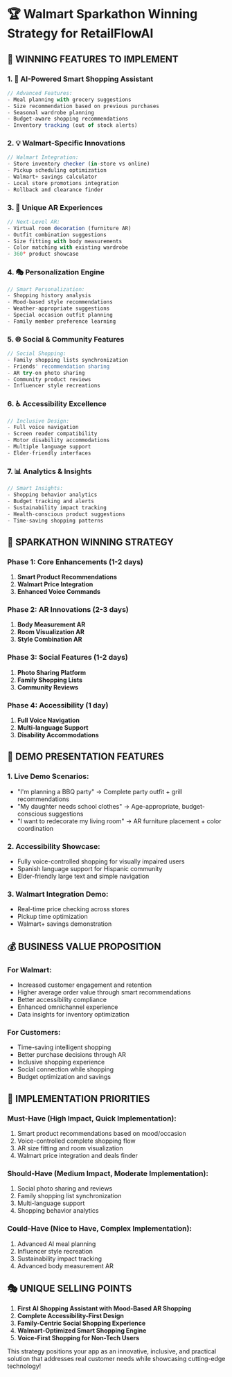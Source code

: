 # 🏆 Walmart Sparkathon Winning Strategy for RetailFlowAI

## 🎯 **WINNING FEATURES TO IMPLEMENT**

### **1. 🤖 AI-Powered Smart Shopping Assistant**
```javascript
// Advanced Features:
- Meal planning with grocery suggestions
- Size recommendation based on previous purchases
- Seasonal wardrobe planning
- Budget-aware shopping recommendations
- Inventory tracking (out of stock alerts)
```

### **2. 💡 Walmart-Specific Innovations**
```javascript
// Walmart Integration:
- Store inventory checker (in-store vs online)
- Pickup scheduling optimization
- Walmart+ savings calculator
- Local store promotions integration
- Rollback and clearance finder
```

### **3. 🌟 Unique AR Experiences**
```javascript
// Next-Level AR:
- Virtual room decoration (furniture AR)
- Outfit combination suggestions
- Size fitting with body measurements
- Color matching with existing wardrobe
- 360° product showcase
```

### **4. 🎭 Personalization Engine**
```javascript
// Smart Personalization:
- Shopping history analysis
- Mood-based style recommendations
- Weather-appropriate suggestions
- Special occasion outfit planning
- Family member preference learning
```

### **5. 🌐 Social & Community Features**
```javascript
// Social Shopping:
- Family shopping lists synchronization
- Friends' recommendation sharing
- AR try-on photo sharing
- Community product reviews
- Influencer style recreations
```

### **6. ♿ Accessibility Excellence**
```javascript
// Inclusive Design:
- Full voice navigation
- Screen reader compatibility
- Motor disability accommodations
- Multiple language support
- Elder-friendly interfaces
```

### **7. 📊 Analytics & Insights**
```javascript
// Smart Insights:
- Shopping behavior analytics
- Budget tracking and alerts
- Sustainability impact tracking
- Health-conscious product suggestions
- Time-saving shopping patterns
```

## 🏅 **SPARKATHON WINNING STRATEGY**

### **Phase 1: Core Enhancements (1-2 days)**
1. **Smart Product Recommendations**
2. **Walmart Price Integration**
3. **Enhanced Voice Commands**

### **Phase 2: AR Innovations (2-3 days)**
1. **Body Measurement AR**
2. **Room Visualization AR**
3. **Style Combination AR**

### **Phase 3: Social Features (1-2 days)**
1. **Photo Sharing Platform**
2. **Family Shopping Lists**
3. **Community Reviews**

### **Phase 4: Accessibility (1 day)**
1. **Full Voice Navigation**
2. **Multi-language Support**
3. **Disability Accommodations**

## 🎯 **DEMO PRESENTATION FEATURES**

### **1. Live Demo Scenarios:**
- "I'm planning a BBQ party" → Complete party outfit + grill recommendations
- "My daughter needs school clothes" → Age-appropriate, budget-conscious suggestions
- "I want to redecorate my living room" → AR furniture placement + color coordination

### **2. Accessibility Showcase:**
- Fully voice-controlled shopping for visually impaired users
- Spanish language support for Hispanic community
- Elder-friendly large text and simple navigation

### **3. Walmart Integration Demo:**
- Real-time price checking across stores
- Pickup time optimization
- Walmart+ savings demonstration

## 💰 **BUSINESS VALUE PROPOSITION**

### **For Walmart:**
- Increased customer engagement and retention
- Higher average order value through smart recommendations
- Better accessibility compliance
- Enhanced omnichannel experience
- Data insights for inventory optimization

### **For Customers:**
- Time-saving intelligent shopping
- Better purchase decisions through AR
- Inclusive shopping experience
- Social connection while shopping
- Budget optimization and savings

## 🚀 **IMPLEMENTATION PRIORITIES**

### **Must-Have (High Impact, Quick Implementation):**
1. Smart product recommendations based on mood/occasion
2. Voice-controlled complete shopping flow
3. AR size fitting and room visualization
4. Walmart price integration and deals finder

### **Should-Have (Medium Impact, Moderate Implementation):**
1. Social photo sharing and reviews
2. Family shopping list synchronization
3. Multi-language support
4. Shopping behavior analytics

### **Could-Have (Nice to Have, Complex Implementation):**
1. Advanced AI meal planning
2. Influencer style recreation
3. Sustainability impact tracking
4. Advanced body measurement AR

## 🎭 **UNIQUE SELLING POINTS**

1. **First AI Shopping Assistant with Mood-Based AR Shopping**
2. **Complete Accessibility-First Design**
3. **Family-Centric Social Shopping Experience**
4. **Walmart-Optimized Smart Shopping Engine**
5. **Voice-First Shopping for Non-Tech Users**

This strategy positions your app as an innovative, inclusive, and practical solution that addresses real customer needs while showcasing cutting-edge technology!
